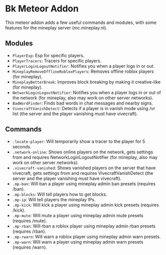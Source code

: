 # Bk Meteor Addon

This meteor addon adds a few useful commands and modules, with some features for the mineplay server (mc.mineplay.nl).

## Modules

 - `PlayerEsp`: Esp for specific players.
 - `PlayerTracers`: Tracers for specific players.
 - `PlayerLoginLogoutNotifier`: Notifies you when a player logs in or out.
 - `MineplayRemoveOfflineRobloxPlayers`: Removes offline roblox players (for mineplay).
 - `MineplayBetterBreak`: Improves block breaking by making it creative-like (for mineplay).
 - `NetworkLoginLogoutNotifier`: Notifies you when a player logs in or out of the network (for mineplay, also may work on other server networks).
 - `BadWordFinder`: Finds bad words in chat messages and nearby signs.
 - `VivecraftVanishDetect`: Detects if a player is in vanish mode using /vr list (the server and the player vanishing must have vivecraft).

## Commands

 - `.locate-player`: Will temporarily show a tracer to the player for 5 seconds.
 - `.network-online`: Shows online players on the network, gets settings from and requires NetworkLoginLogoutNotifier (for mineplay, also may work on other server networks).
 - `.vivecraft-vanished`: Shows vanished players on the server that have vivecraft, gets settings from and requires VivecraftVanishDetect (the server and the player vanishing must have vivecraft).
 - `.mp-ban`: Will ban a player using mineplay admin ban presets (requires /ban).
 - `.mp-blocks`: Will tell players how to get blocks.
 - `.mp-ip`: Will tell players the mineplay IPs.
 - `.mp-kick`: Will kick a player using mineplay admin kick presets (requires /kick).
 - `.mp-mute`: Will mute a player using mineplay admin mute presets (requires /mute).
 - `.mp-rban`: Will rban a roblox player using mineplay admin rban presets (requires /rban).
 - `.mp-rwarn`: Will warn a roblox player using mineplay admin warn presets.
 - `.mp-warn`: Will warn a player using mineplay admin warn presets (requires /warn).

